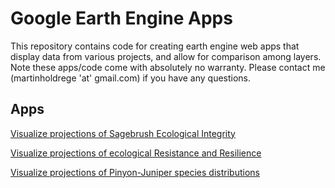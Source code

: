 # Google Earth Engine Apps

This repository contains code for creating earth engine web apps that display data from various projects, and allow for comparison among layers. Note these apps/code come with absolutely no warranty.
Please contact me (martinholdrege 'at' gmail.com) if you have any questions. 

## Apps

[Visualize projections of Sagebrush Ecological Integrity](https://ee-martinholdrege.projects.earthengine.app/view/futuresei)

[Visualize projections of ecological Resistance and Resilience](https://ee-martinholdrege.projects.earthengine.app/view/futurerr)

[Visualize projections of Pinyon-Juniper species distributions](https://ee-martinholdrege.projects.earthengine.app/view/futurepj)
